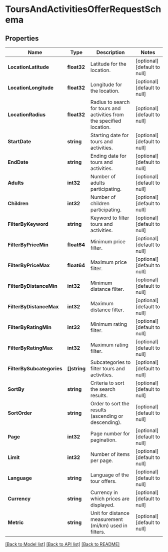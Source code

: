 # ToursAndActivitiesOfferRequestSchema

## Properties
Name | Type | Description | Notes
------------ | ------------- | ------------- | -------------
**LocationLatitude** | **float32** | Latitude for the location. | [optional] [default to null]
**LocationLongitude** | **float32** | Longitude for the location. | [optional] [default to null]
**LocationRadius** | **float32** | Radius to search for tours and activities from the specified location. | [optional] [default to null]
**StartDate** | **string** | Starting date for tours and activities. | [optional] [default to null]
**EndDate** | **string** | Ending date for tours and activities. | [optional] [default to null]
**Adults** | **int32** | Number of adults participating. | [optional] [default to null]
**Children** | **int32** | Number of children participating. | [optional] [default to null]
**FilterByKeyword** | **string** | Keyword to filter tours and activities. | [optional] [default to null]
**FilterByPriceMin** | **float64** | Minimum price filter. | [optional] [default to null]
**FilterByPriceMax** | **float64** | Maximum price filter. | [optional] [default to null]
**FilterByDistanceMin** | **int32** | Minimum distance filter. | [optional] [default to null]
**FilterByDistanceMax** | **int32** | Maximum distance filter. | [optional] [default to null]
**FilterByRatingMin** | **int32** | Minimum rating filter. | [optional] [default to null]
**FilterByRatingMax** | **int32** | Maximum rating filter. | [optional] [default to null]
**FilterBySubcategories** | **[]string** | Subcategories to filter tours and activities. | [optional] [default to null]
**SortBy** | **string** | Criteria to sort the search results. | [optional] [default to null]
**SortOrder** | **string** | Order to sort the results (ascending or descending). | [optional] [default to null]
**Page** | **int32** | Page number for pagination. | [optional] [default to null]
**Limit** | **int32** | Number of items per page. | [optional] [default to null]
**Language** | **string** | Language of the tour offers. | [optional] [default to null]
**Currency** | **string** | Currency in which prices are displayed. | [optional] [default to null]
**Metric** | **string** | Unit for distance measurement (mi/km) used in filters. | [optional] [default to null]

[[Back to Model list]](../README.md#documentation-for-models) [[Back to API list]](../README.md#documentation-for-api-endpoints) [[Back to README]](../README.md)

